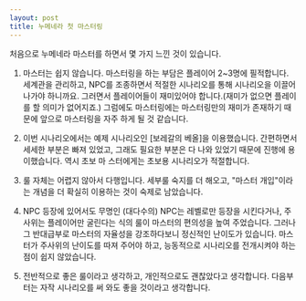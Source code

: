 ```yaml
---
layout: post
title: 누메네라 첫 마스터링
---
```


처음으로 누메네라 마스터를 하면서 몇 가지 느낀 것이 있습니다.

1. 마스터는 쉽지 않습니다. 마스터링을 하는 부담은 플레이어 2~3명에 필적합니다. 세계관을 관리하고, NPC를 조종하면서 적절한 시나리오를 통해 시나리오을 이끌어 나가야 하니까요. 그러면서 플레이어들이 재미있어야 합니다.(재미가 없으면 플레이를 할 의미가 없어지죠.) 그럼에도 마스터링에는 마스터링만의 재미가 존재하기 때문에 앞으로 마스터링을 자주 하게 될 것 같습니다.

2. 이번 시나리오에서는 예제 시나리오인 [보레갈의 베올]을 이용했습니다. 간편하면서 세세한 부분은 빠져 있었고, 그래도 필요한 부분은 다 나와 있었기 때문에 진행에 용이했습니다. 역시 초보 마
스터에게는 초보용 시나리오가 적절합니다.

3. 룰 자체는 어렵지 않아서 다행입니다. 세부룰 숙지를 더 해오고, "마스터 개입"이라는 개념을 더 확실히 이용하는 것이 숙제로 남았습니다.

4. NPC 등장에 있어서도 무명인 (대다수의) NPC는 레벨로만 등장을 시킨다거나, 주사위는 플레이어만 굴린다는 식의 룰이 마스터의 편의성을 높여 주었습니다. 그러나 그 반대급부로 마스터의 자율성을 강조하다보니 정신적인 난이도가 있습니다. 마스터가 주사위의 난이도를 따져 주어야 하고, 능동적으로 시나리오를 전개시켜야 하는 점이 쉽지 않았습니다.

5. 전반적으로 좋은 룰이라고 생각하고, 개인적으로도 괜찮았다고 생각합니다. 다음부터는 자작 시나리오를 써 와도 좋을 것이라고 생각합니다.
